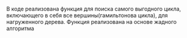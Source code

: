 В коде реализована функция для поиска самого выгодного цикла, включающего в себя все вершины(гамильтонова цикла), для нагруженного дерева. 
Функция реализована на основе жадного алгоритма
